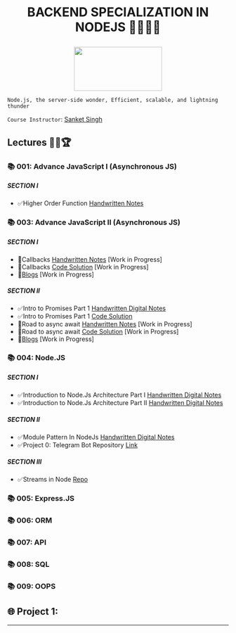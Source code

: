 # **<p align="center">BACKEND SPECIALIZATION IN NODEJS** 👩‍💻🌱✨</p>

<p align="center">
  <img width="200" height="100" src="https://nodejs.org/static/images/logo.svg">
</p>

`Node.js, the server-side wonder,
Efficient, scalable, and lightning thunder`

`Course Instructor`: [Sanket Singh](https://in.linkedin.com/in/singhsanket143)

## **Lectures** 👨‍💻🏆

### **📚 001: Advance JavaScript I (Asynchronous JS)**
##### **SECTION I**
- ✅Higher Order Function  [Handwritten Notes](https://drive.google.com/file/d/1sWheR1BEKig8dk4983dv-N73Pww9hPSL/view?usp=sharing) 
### **📚 003: Advance JavaScript II (Asynchronous JS)**
##### **SECTION I**
- 🚧Callbacks [Handwritten Notes]() [Work in Progress]
- 🚧Callbacks [Code Solution]() [Work in Progress]
- 🚧[Blogs]() [Work in Progress]
##### **SECTION II**
- ✅Intro to Promises Part 1 [Handwritten Digital Notes](./NotesFolder/Introduction%20to%20Promises%20Part%201.pdf) 
- ✅Intro to Promises Part 1 [Code Solution](https://github.com/mohinimahato/NodeJs-From-Scratch/tree/master/Promises/Promise_1_createPromise)
- 🚧Road to async await [Handwritten Notes]() [Work in Progress]
- 🚧Road to async await [Code Solution]() [Work in Progress]
- 🚧[Blogs]() [Work in Progress]
### **📚 004: Node.JS**
##### **SECTION I**
- ✅Introduction to Node.Js Architecture Part I [Handwritten Digital Notes](./NotesFolder/Intro%20to%20Node%20Architecture%20Part%201.pdf) 
- ✅Introduction to Node.Js Architecture Part II [Handwritten Digital Notes](./NotesFolder/Intro%20to%20Node%20Architecture%20Part%202.pdf) 
##### **SECTION II**
- ✅Module Pattern In NodeJs [Handwritten Digital Notes](./NotesFolder/Module%20Pattern%20In%20Node%20Js.pdf) 
- ✅Project 0: Telegram Bot Repository [Link](https://github.com/mohinimahato/Demo_telegram_bot) 
##### **SECTION III**
- ✅Streams in Node [Repo](https://github.com/mohinimahato/Streams-In-Nodejs)
### **📚 005: Express.JS**
### **📚 006: ORM**
### **📚 007: API**
### **📚 008: SQL**
### **📚 009: OOPS**
## **🌐 Project 1:**
----

